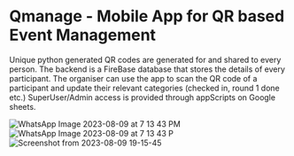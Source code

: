 # Qmanage - Mobile App for QR based Event Management
 		
Unique python generated QR codes are generated for and shared to every person. The backend is a FireBase database that stores the details of every participant.
The organiser can use the app to scan the QR code of a participant and update their relevant categories (checked in, round 1 done etc.) 
SuperUser/Admin access is provided through appScripts on Google sheets.


![WhatsApp Image 2023-08-09 at 7 13 43 PM](https://github.com/themanavchhabra/app_debwing/assets/67042337/712e8535-dc4d-48fb-9d2d-6ef8d98d7e5d)
![WhatsApp Image 2023-08-09 at 7 13 43 P](https://github.com/themanavchhabra/app_debwing/assets/67042337/116ce2f9-ade8-4183-b399-6a22b909e177)
![Screenshot from 2023-08-09 19-15-45](https://github.com/themanavchhabra/app_debwing/assets/67042337/e253ae32-1ffa-42e0-8cca-8a990292c4e6)
